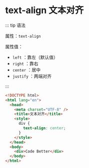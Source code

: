 # text-align 文本对齐

::: tip 语法

属性：`text-align`

属性值：

- `left` ：靠左（默认值）
- `right` ：靠右
- `center` ：居中
- `justify` ：两端对齐

:::

```html
<!DOCTYPE html>
<html lang="en">
  <head>
    <meta charset="UTF-8" />
    <title>文本对齐</title>
    <style>
      div {
        text-align: center;
      }
    </style>
  </head>
  <body>
    <div>Code Better</div>
  </body>
</html>
```


